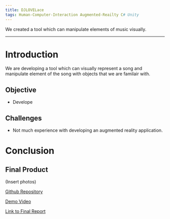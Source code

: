 ```yaml
---
title: DJLOVELace
tags: Human-Computer-Interaction Augmented-Reailty C# Unity
---
```

We created a tool which can manipulate elements of music visually.

<!--more-->
---

# Introduction
We are developing a tool which can visually represent a song and manipulate element of the song with objects that we are familair with.
## Objective
* Develope 
## Challenges
* Not much experience with developing an augmented reality application.


# Conclusion

## Final Product

(Insert photos)

[Github Repository](https://github.com/hanum-lee/DJLoveLace)

[Demo Video](https://youtu.be/CzY47MGLqWU)

[Link to Final Report](https://docs.google.com/document/d/1vURsnf8XujDTIs7-akQPw0tFCrqtLhrbKNwQ-3yl0CE/edit?usp=sharing)